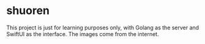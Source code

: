 # shuoren

This project is just for learning purposes only, with Golang as the server and SwiftUI as the interface. The images come from the internet.
